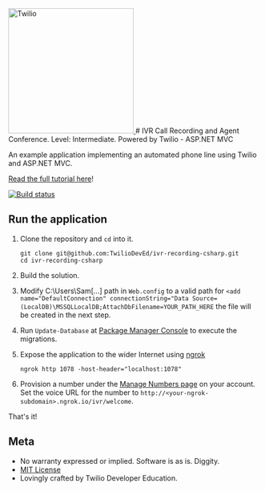 <a href="https://www.twilio.com">
  <img src="https://static0.twilio.com/marketing/bundles/marketing/img/logos/wordmark-red.svg" alt="Twilio" width="250" />
</a>
# IVR Call Recording and Agent Conference. Level: Intermediate. Powered by Twilio - ASP.NET MVC

An example application implementing an automated phone line using
Twilio and ASP.NET MVC.

[Read the full tutorial here](https://www.twilio.com/docs/tutorials/walkthrough/ivr-screening/csharp/mvc)!

[![Build status](https://ci.appveyor.com/api/projects/status/w3s6prc1gqfmngaw?svg=true)](https://ci.appveyor.com/project/TwilioDevEd/ivr-recording-csharp)

## Run the application

1. Clone the repository and `cd` into it.
   ```
   git clone git@github.com:TwilioDevEd/ivr-recording-csharp.git
   cd ivr-recording-csharp
   ```

2. Build the solution.

3. Modify C:\Users\Sam[...] path in `Web.config` to a valid path for `<add name="DefaultConnection" connectionString="Data Source=(LocalDB)\MSSQLLocalDB;AttachDbFilename=YOUR_PATH_HERE` the file will be created in the next step.

4. Run `Update-Database` at [Package Manager
   Console](https://docs.nuget.org/consume/package-manager-console) to execute the migrations.

5. Expose the application to the wider Internet using [ngrok](https://ngrok.com/)

   ```
   ngrok http 1078 -host-header="localhost:1078"
   ```

6. Provision a number under the
   [Manage Numbers page](https://www.twilio.com/user/account/phone-numbers/incoming)
   on your account. Set the voice URL for the number to
   `http://<your-ngrok-subdomain>.ngrok.io/ivr/welcome`.

That's it!

## Meta

* No warranty expressed or implied. Software is as is. Diggity.
* [MIT License](http://www.opensource.org/licenses/mit-license.html)
* Lovingly crafted by Twilio Developer Education.
